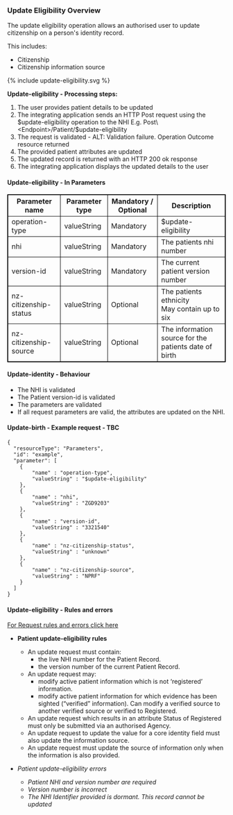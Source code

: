 

### Update Eligibility Overview

The update eligibility operation allows an authorised user to update citizenship on a person's identity record.

This includes:
* Citizenship
* Citizenship information source
  

<div>
{% include update-eligibility.svg %}
</div>

**Update-eligibility - Processing steps:**

1. The user provides patient details to be updated
2. The integrating application sends an HTTP Post request using the $update-eligibility operation to the NHI E.g. Post\<Endpoint>/Patient/$update-eligibility
3. The request is validated - ALT: Validation failure. Operation Outcome resource returned
4. The provided patient attributes are updated
5. The updated record is returned with an HTTP 200 ok response
6. The integrating application displays the updated details to the user


<h4>Update-eligibility - In Parameters</h4>
<table>
<style>
table, th, td {
  border: 1px solid black;
  border-collapse: collapse;
}
</style>
<tr><th> Parameter name </th>
<th> Parameter type </th>
<th> Mandatory / Optional </th>
<th> Description </th></tr>

<tr><td> operation-type </td>
<td> valueString </td>
<td> Mandatory </td>
<td> $update-eligibility </td></tr>

<tr><td> nhi </td>
<td> valueString </td>
<td> Mandatory </td>
<td> The patients nhi number </td></tr>

<tr><td> version-id </td>
<td> valueString </td>
<td> Mandatory </td>
<td> The current patient version number </td></tr>

<tr><td> nz-citizenship-status </td>
<td> valueString </td>
<td> Optional </td>
<td> The patients ethnicity <br /> May contain up to six </td></tr>

<tr><td> nz-citizenship-source </td>
<td> valueString </td>
<td> Optional </td>
<td> The information source for the patients date of birth </td></tr>
</table>

#### Update-identity - Behaviour
  * The NHI is validated
  * The Patient version-id is validated
  * The parameters are validated
  * If all request parameters are valid, the attributes are updated on the NHI.


#### Update-birth - Example request - TBC

```  
{
  "resourceType": "Parameters",
  "id": "example",
  "parameter": [
    {
        "name" : "operation-type",
        "valueString" : "$update-eligibility"
    },
    {
        "name" : "nhi",
        "valueString" : "ZGD9203"
    },
    {
        "name" : "version-id",
        "valueString" : "3321540"
    },
    {
        "name" : "nz-citizenship-status",
        "valueString" : "unknown" 
    },
    {
        "name" : "nz-citizenship-source",
        "valueString" : "NPRF" 
    }
  ]
}

```

#### Update-eligibility - Rules and errors
  
[For Request rules and errors click here](/general.html#request-rules-and-errors)

* **Patient update-eligibility rules**
  * An update request must contain:
    * the live NHI number for the Patient Record.
    * the version number of the current Patient Record.
  * An update request may:
    * modify active patient information which is not ‘registered’ information.
    * modify active patient information for which evidence has been sighted (“verified” information). Can modify a verified source to another verified source or verified to Registered.
  * An update request which results in an attribute Status of Registered must only be submitted via an authorised Agency.
  * An update request to update the value for a core identity field must also update the information source.
  * An update request must update the source of information only when the information is also provided.


* _Patient update-eligibility errors_
  * _Patient NHI and version number are required_
  * _Version number is incorrect_
  * _The NHI Identifier provided is dormant. This record cannot be updated_
